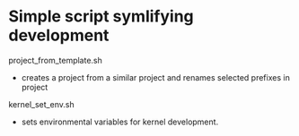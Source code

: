 Simple script symlifying development
====================================

project_from_template.sh
 - creates a project from a similar project and renames selected prefixes in project

kernel_set_env.sh
  - sets environmental variables for kernel development.
